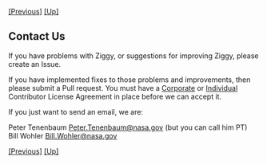 <!-- -*-visual-line-*- -->

[[Previous]](data-receipt-display.md)
[[Up]](user-manual.md)

## Contact Us

If you have problems with Ziggy, or suggestions for improving Ziggy, please create an Issue.

If you have implemented fixes to those problems and improvements, then please submit a Pull request. You must have a [Corporate](../legal/NASA-Corporate-CLA.pdf) or [Individual](../legal/NASA-Individual-CLA.pdf) Contributor License Agreement in place before we can accept it.

If you just want to send an email, we are:

Peter Tenenbaum <Peter.Tenenbaum@nasa.gov> (but you can call him PT)  
Bill Wohler <Bill.Wohler@nasa.gov>

[[Previous]](data-receipt-display.md)
[[Up]](user-manual.md)
